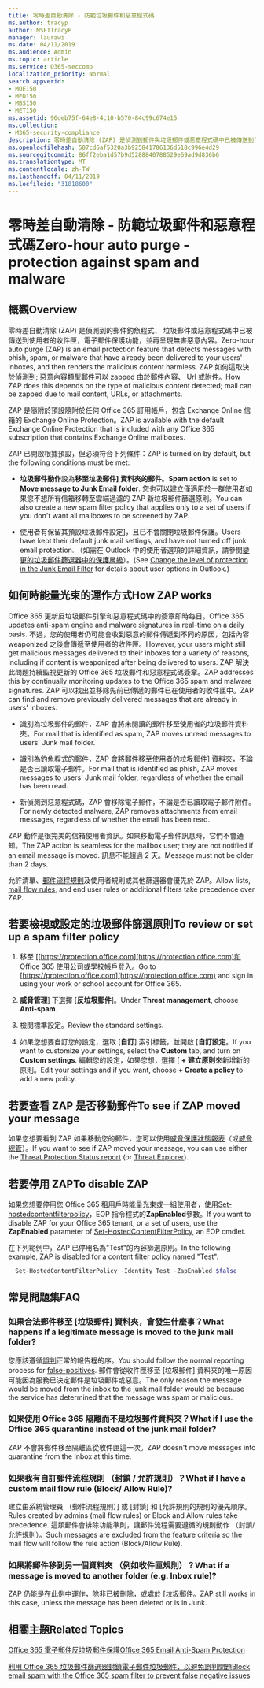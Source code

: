 ```yaml
---
title: 零時差自動清除 - 防範垃圾郵件和惡意程式碼
ms.author: tracyp
author: MSFTTracyP
manager: laurawi
ms.date: 04/11/2019
ms.audience: Admin
ms.topic: article
ms.service: O365-seccomp
localization_priority: Normal
search.appverid:
- MOE150
- MED150
- MBS150
- MET150
ms.assetid: 96deb75f-64e8-4c10-b570-84c99c674e15
ms.collection:
- M365-security-compliance
description: 零時差自動清除 (ZAP) 是偵測到郵件與垃圾郵件或惡意程式碼中已被傳送到使用者的收件匣，電子郵件保護功能，並再呈現無害惡意內容。 如何 ZAP 執行此動作，則偵測到的惡意內容類型而定。
ms.openlocfilehash: 507cd6af5320a3b925841786136d518c996e4d29
ms.sourcegitcommit: 86ff2eba1d57b9d5288840788529e69ad9d836b6
ms.translationtype: MT
ms.contentlocale: zh-TW
ms.lasthandoff: 04/11/2019
ms.locfileid: "31818600"
---
```

# <a name="zero-hour-auto-purge---protection-against-spam-and-malware"></a><span data-ttu-id="94c5d-104">零時差自動清除 - 防範垃圾郵件和惡意程式碼</span><span class="sxs-lookup"><span data-stu-id="94c5d-104">Zero-hour auto purge - protection against spam and malware</span></span>

## <a name="overview"></a><span data-ttu-id="94c5d-105">概觀</span><span class="sxs-lookup"><span data-stu-id="94c5d-105">Overview</span></span>

<span data-ttu-id="94c5d-106">零時差自動清除 (ZAP) 是偵測到的郵件釣魚程式、 垃圾郵件或惡意程式碼中已被傳送到使用者的收件匣，電子郵件保護功能，並再呈現無害惡意內容。</span><span class="sxs-lookup"><span data-stu-id="94c5d-106">Zero-hour auto purge (ZAP) is an email protection feature that detects messages with phish, spam, or malware that have already been delivered to your users' inboxes, and then renders the malicious content harmless.</span></span> <span data-ttu-id="94c5d-107">ZAP 如何這取決於偵測到; 惡意內容類型郵件可以 zapped 由於郵件內容、 Url 或附件。</span><span class="sxs-lookup"><span data-stu-id="94c5d-107">How ZAP does this depends on the type of malicious content detected; mail can be zapped due to mail content, URLs, or attachments.</span></span>
  
<span data-ttu-id="94c5d-108">ZAP 是隨附於預設隨附於任何 Office 365 訂用帳戶，包含 Exchange Online 信箱的 Exchange Online Protection。</span><span class="sxs-lookup"><span data-stu-id="94c5d-108">ZAP is available with the default Exchange Online Protection that is included with any Office 365 subscription that contains Exchange Online mailboxes.</span></span>

<span data-ttu-id="94c5d-109">ZAP 已開啟根據預設，但必須符合下列條件：</span><span class="sxs-lookup"><span data-stu-id="94c5d-109">ZAP is turned on by default, but the following conditions must be met:</span></span>
  
- <span data-ttu-id="94c5d-110">**垃圾郵件動作**設為**移至垃圾郵件] 資料夾的郵件**。</span><span class="sxs-lookup"><span data-stu-id="94c5d-110">**Spam action** is set to **Move message to Junk Email folder**.</span></span> <span data-ttu-id="94c5d-111">您也可以建立僅適用於一群使用者如果您不想所有信箱移轉至雲端過濾的 ZAP 新垃圾郵件篩選原則。</span><span class="sxs-lookup"><span data-stu-id="94c5d-111">You can also create a new spam filter policy that applies only to a set of users if you don't want all mailboxes to be screened by ZAP.</span></span>

- <span data-ttu-id="94c5d-112">使用者有保留其預設垃圾郵件設定]，且已不會關閉垃圾郵件保護。</span><span class="sxs-lookup"><span data-stu-id="94c5d-112">Users have kept their default junk mail settings, and have not turned off junk email protection.</span></span> <span data-ttu-id="94c5d-113">（如需在 Outlook 中的使用者選項的詳細資訊，請參閱[變更的垃圾郵件篩選器中的保護層級](https://support.office.com/article/change-the-level-of-protection-in-the-junk-email-filter-e89c12d8-9d61-4320-8c57-d982c8d52f6b)）。</span><span class="sxs-lookup"><span data-stu-id="94c5d-113">(See [Change the level of protection in the Junk Email Filter](https://support.office.com/article/change-the-level-of-protection-in-the-junk-email-filter-e89c12d8-9d61-4320-8c57-d982c8d52f6b) for details about user options in Outlook.)</span></span> 
  
## <a name="how-zap-works"></a><span data-ttu-id="94c5d-114">如何時能量光束的運作方式</span><span class="sxs-lookup"><span data-stu-id="94c5d-114">How ZAP works</span></span>

<span data-ttu-id="94c5d-115">Office 365 更新反垃圾郵件引擎和惡意程式碼中的簽章即時每日。</span><span class="sxs-lookup"><span data-stu-id="94c5d-115">Office 365 updates anti-spam engine and malware signatures in real-time on a daily basis.</span></span> <span data-ttu-id="94c5d-116">不過，您的使用者仍可能會收到惡意的郵件傳遞到不同的原因，包括內容 weaponized 之後會傳遞至使用者的收件匣。</span><span class="sxs-lookup"><span data-stu-id="94c5d-116">However, your users might still get malicious messages delivered to their inboxes for a variety of reasons, including if content is weaponized after being delivered to users.</span></span> <span data-ttu-id="94c5d-117">ZAP 解決此問題持續監視更新的 Office 365 垃圾郵件和惡意程式碼簽章。</span><span class="sxs-lookup"><span data-stu-id="94c5d-117">ZAP addresses this by continually monitoring updates to the Office 365 spam and malware signatures.</span></span> <span data-ttu-id="94c5d-118">ZAP 可以找出並移除先前已傳遞的郵件已在使用者的收件匣中。</span><span class="sxs-lookup"><span data-stu-id="94c5d-118">ZAP can find and remove previously delivered messages that are already in users' inboxes.</span></span>

- <span data-ttu-id="94c5d-119">識別為垃圾郵件的郵件，ZAP 會將未閱讀的郵件移至使用者的垃圾郵件資料夾。</span><span class="sxs-lookup"><span data-stu-id="94c5d-119">For mail that is identified as spam, ZAP moves unread messages to users' Junk mail folder.</span></span>

- <span data-ttu-id="94c5d-120">識別為釣魚程式的郵件，ZAP 會將郵件移至使用者的垃圾郵件] 資料夾，不論是否已讀取電子郵件。</span><span class="sxs-lookup"><span data-stu-id="94c5d-120">For mail that is identified as phish, ZAP moves messages to users' Junk mail folder, regardless of whether the email has been read.</span></span>

- <span data-ttu-id="94c5d-121">新偵測到惡意程式碼，ZAP 會移除電子郵件，不論是否已讀取電子郵件附件。</span><span class="sxs-lookup"><span data-stu-id="94c5d-121">For newly detected malware, ZAP removes attachments from email messages, regardless of whether the email has been read.</span></span>
  
<span data-ttu-id="94c5d-122">ZAP 動作是很完美的信箱使用者資訊。如果移動電子郵件訊息時，它們不會通知。</span><span class="sxs-lookup"><span data-stu-id="94c5d-122">The ZAP action is seamless for the mailbox user; they are not notified if an email message is moved.</span></span> <span data-ttu-id="94c5d-123">訊息不能超過 2 天。</span><span class="sxs-lookup"><span data-stu-id="94c5d-123">Message must not be older than 2 days.</span></span>
  
<span data-ttu-id="94c5d-124">允許清單、[郵件流程規則](https://go.microsoft.com/fwlink/p/?LinkId=722755)及使用者規則或其他篩選器會優先於 ZAP。</span><span class="sxs-lookup"><span data-stu-id="94c5d-124">Allow lists, [mail flow rules](https://go.microsoft.com/fwlink/p/?LinkId=722755), and end user rules or additional filters take precedence over ZAP.</span></span>
  
## <a name="to-review-or-set-up-a-spam-filter-policy"></a><span data-ttu-id="94c5d-125">若要檢視或設定的垃圾郵件篩選原則</span><span class="sxs-lookup"><span data-stu-id="94c5d-125">To review or set up a spam filter policy</span></span>
  
1. <span data-ttu-id="94c5d-126">移至 [[https://protection.office.com](https://protection.office.com)和 Office 365 使用公司或學校帳戶登入。</span><span class="sxs-lookup"><span data-stu-id="94c5d-126">Go to [https://protection.office.com](https://protection.office.com) and sign in using your work or school account for Office 365.</span></span>

2. <span data-ttu-id="94c5d-127">**威脅管理**] 下選擇 [**反垃圾郵件**]。</span><span class="sxs-lookup"><span data-stu-id="94c5d-127">Under **Threat management**, choose **Anti-spam**.</span></span>

3. <span data-ttu-id="94c5d-128">檢閱標準設定。</span><span class="sxs-lookup"><span data-stu-id="94c5d-128">Review the standard settings.</span></span>

4. <span data-ttu-id="94c5d-129">如果您想要自訂您的設定，選取 [**自訂**] 索引標籤，並開啟 [**自訂設定**。</span><span class="sxs-lookup"><span data-stu-id="94c5d-129">If you want to customize your settings, select the **Custom** tab, and turn on **Custom settings**.</span></span> <span data-ttu-id="94c5d-130">編輯您的設定，如果您想，選擇 [ **+ 建立原則**來新增新的原則。</span><span class="sxs-lookup"><span data-stu-id="94c5d-130">Edit your settings and if you want, choose **+ Create a policy** to add a new policy.</span></span>

## <a name="to-see-if-zap-moved-your-message"></a><span data-ttu-id="94c5d-131">若要查看 ZAP 是否移動郵件</span><span class="sxs-lookup"><span data-stu-id="94c5d-131">To see if ZAP moved your message</span></span>

<span data-ttu-id="94c5d-132">如果您想要看到 ZAP 如果移動您的郵件，您可以使用[威脅保護狀態報表](view-email-security-reports.md#threat-protection-status-report)（或[威脅總管](use-explorer-in-security-and-compliance.md)）。</span><span class="sxs-lookup"><span data-stu-id="94c5d-132">If you want to see if ZAP moved your message, you can use either the [Threat Protection Status report](view-email-security-reports.md#threat-protection-status-report) (or [Threat Explorer](use-explorer-in-security-and-compliance.md)).</span></span>

## <a name="to-disable-zap"></a><span data-ttu-id="94c5d-133">若要停用 ZAP</span><span class="sxs-lookup"><span data-stu-id="94c5d-133">To disable ZAP</span></span>
  
<span data-ttu-id="94c5d-134">如果您想要停用您 Office 365 租用戶時能量光束或一組使用者，使用[Set-hostedcontentfilterpolicy](https://go.microsoft.com/fwlink/p/?LinkId=722758)，EOP 指令程式的**ZapEnabled**參數。</span><span class="sxs-lookup"><span data-stu-id="94c5d-134">If you want to disable ZAP for your Office 365 tenant, or a set of users, use the **ZapEnabled** parameter of [Set-HostedContentFilterPolicy](https://go.microsoft.com/fwlink/p/?LinkId=722758), an EOP cmdlet.</span></span>

<span data-ttu-id="94c5d-135">在下列範例中，ZAP 已停用名為"Test"的內容篩選原則。</span><span class="sxs-lookup"><span data-stu-id="94c5d-135">In the following example, ZAP is disabled for a content filter policy named "Test".</span></span>

```Powershell
  Set-HostedContentFilterPolicy -Identity Test -ZapEnabled $false
```

## <a name="faq"></a><span data-ttu-id="94c5d-136">常見問題集</span><span class="sxs-lookup"><span data-stu-id="94c5d-136">FAQ</span></span>

### <a name="what-happens-if-a-legitimate-message-is-moved-to-the-junk-mail-folder"></a><span data-ttu-id="94c5d-137">如果合法郵件移至 [垃圾郵件] 資料夾，會發生什麼事？</span><span class="sxs-lookup"><span data-stu-id="94c5d-137">What happens if a legitimate message is moved to the junk mail folder?</span></span>
  
<span data-ttu-id="94c5d-138">您應該遵循[誤判](prevent-email-from-being-marked-as-spam.md)正常的報告程的序。</span><span class="sxs-lookup"><span data-stu-id="94c5d-138">You should follow the normal reporting process for [false-positives](prevent-email-from-being-marked-as-spam.md).</span></span> <span data-ttu-id="94c5d-139">郵件會從收件匣移至 [垃圾郵件] 資料夾的唯一原因可能因為服務已決定郵件是垃圾郵件或惡意。</span><span class="sxs-lookup"><span data-stu-id="94c5d-139">The only reason the message would be moved from the inbox to the junk mail folder would be because the service has determined that the message was spam or malicious.</span></span>
  
### <a name="what-if-i-use-the-office-365-quarantine-instead-of-the-junk-mail-folder"></a><span data-ttu-id="94c5d-140">如果使用 Office 365 隔離而不是垃圾郵件資料夾？</span><span class="sxs-lookup"><span data-stu-id="94c5d-140">What if I use the Office 365 quarantine instead of the junk mail folder?</span></span>
  
<span data-ttu-id="94c5d-141">ZAP 不會將郵件移至隔離區從收件匣這一次。</span><span class="sxs-lookup"><span data-stu-id="94c5d-141">ZAP doesn't move messages into quarantine from the Inbox at this time.</span></span>
  
### <a name="what-if-i-have-a-custom-mail-flow-rule-block-allow-rule"></a><span data-ttu-id="94c5d-142">如果我有自訂郵件流程規則 （封鎖 / 允許規則）？</span><span class="sxs-lookup"><span data-stu-id="94c5d-142">What if I have a custom mail flow rule (Block/ Allow Rule)?</span></span>
  
<span data-ttu-id="94c5d-143">建立由系統管理員 （郵件流程規則）] 或 [封鎖] 和 [允許規則的規則的優先順序。</span><span class="sxs-lookup"><span data-stu-id="94c5d-143">Rules created by admins (mail flow rules) or Block and Allow rules take precedence.</span></span> <span data-ttu-id="94c5d-144">這類郵件會排除功能準則，讓郵件流程需要遵循的規則動作 （封鎖/允許規則）。</span><span class="sxs-lookup"><span data-stu-id="94c5d-144">Such messages are excluded from the feature criteria so the mail flow will follow the rule action (Block/Allow Rule).</span></span>

### <a name="what-if-a-message-is-moved-to-another-folder-eg-inbox-rule"></a><span data-ttu-id="94c5d-145">如果將郵件移到另一個資料夾 （例如收件匣規則）？</span><span class="sxs-lookup"><span data-stu-id="94c5d-145">What if a message is moved to another folder (e.g. Inbox rule)?</span></span>
<span data-ttu-id="94c5d-146">ZAP 仍能是在此例中運作，除非已被刪除，或處於 [垃圾郵件。</span><span class="sxs-lookup"><span data-stu-id="94c5d-146">ZAP still works in this case, unless the message has been deleted or is in Junk.</span></span>

## <a name="related-topics"></a><span data-ttu-id="94c5d-147">相關主題</span><span class="sxs-lookup"><span data-stu-id="94c5d-147">Related Topics</span></span>

[<span data-ttu-id="94c5d-148">Office 365 電子郵件反垃圾郵件保護</span><span class="sxs-lookup"><span data-stu-id="94c5d-148">Office 365 Email Anti-Spam Protection</span></span>](anti-spam-protection.md)
  
[<span data-ttu-id="94c5d-149">利用 Office 365 垃圾郵件篩選器封鎖電子郵件垃圾郵件，以避免誤判問題</span><span class="sxs-lookup"><span data-stu-id="94c5d-149">Block email spam with the Office 365 spam filter to prevent false negative issues</span></span>](reduce-spam-email.md)
